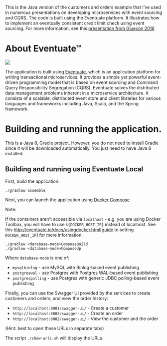 This is the Java version of the customers and orders example that I've used in numerous presentations
on developing microservices with event sourcing and CQRS.
The code is built using the Eventuate platform.
It illustrates how to implement an eventually consistent credit limit check using event sourcing.
For more information, see this [presentation from Gluecon 2016](http://www.slideshare.net/chris.e.richardson/a-pattern-language-for-microservices-gluecon-2016/24)

# About Eventuate&trade;

![](http://eventuate.io/i/logo.gif)

The application is built using [Eventuate](http://eventuate.io/), which is an application platform for writing transactional microservices.
It provides a simple yet powerful event-driven programming model that is based on event sourcing and Command Query Responsibility Segregation (CQRS).
Eventuate solves the distributed data management problems inherent in a microservice architecture.
It consists of a scalable, distributed event store and client libraries for various languages and frameworks including Java, Scala, and the Spring framework.

# Building and running the application.

This is a Java 8, Gradle project. However, you do not need to install Gradle since it will be downloaded automatically. You just need to have Java 8 installed.


## Building and running using Eventuate Local

First, build the application:

```
./gradlew assemble
```

Next, you can launch the application using [Docker Compose](https://docs.docker.com/compose/)

Note:

If the containers aren't accessible via `localhost` - e.g. you are using Docker Toolbox, you will have to use `${DOCKER_HOST_IP}` instead of localhost.
See this http://eventuate.io/docs/usingdocker.html[guide to setting `DOCKER_HOST_IP`] for more information.

```
./gradlew <database-mode>ComposeBuild
./gradlew <database-mode>ComposeUp
```

Where `database-mode` is one of:

* `mysqlbinlog` - use MySQL with Binlog-based event publishing
* `postgreswal` - use Postgres with Postgres WAL-based event publishing
* `postgrespolling` - use Postgres with generic JDBC polling-based event publishing

Finally, you can use the Swagger UI provided by the services to create customers and orders, and view the order history:

* `http://localhost:8081/swagger-ui/` - Create a customer
* `http://localhost:8083/swagger-ui/` - Create an order
* `http://localhost:8082/swagger-ui/` - View the customer and the order

(Hint: best to open these URLs in separate tabs)

The script `./show-urls.sh` will display the URLs.
